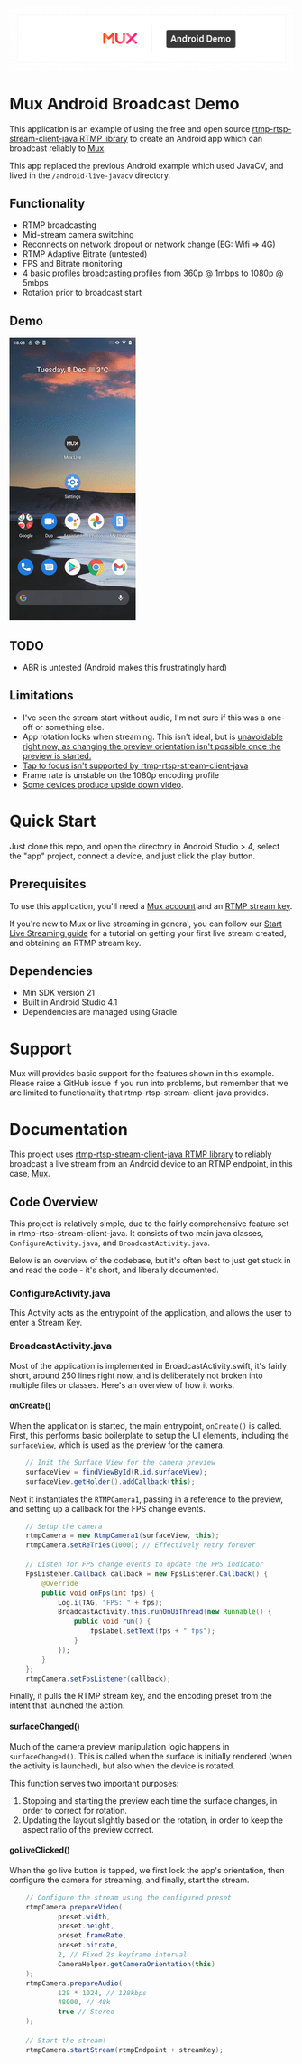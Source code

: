 ![Mux Android Demo Banner](screenshots/banner.png)

# Mux Android Broadcast Demo

This application is an example of using the free and open source [rtmp-rtsp-stream-client-java RTMP library](https://github.com/pedroSG94/rtmp-rtsp-stream-client-java) to create an Android app which can broadcast reliably to [Mux](https://mux.com/).

This app replaced the previous Android example which used JavaCV, and lived in the `/android-live-javacv` directory.

## Functionality

* RTMP broadcasting
* Mid-stream camera switching
* Reconnects on network dropout or network change (EG: Wifi => 4G)
* RTMP Adaptive Bitrate (untested)
* FPS and Bitrate monitoring
* 4 basic profiles broadcasting profiles from 360p @ 1mbps to 1080p @ 5mbps
* Rotation prior to broadcast start

## Demo

![Screen Recording](screenshots/animated.gif)

## TODO 

* ABR is untested (Android makes this frustratingly hard)

## Limitations

* I've seen the stream start without audio, I'm not sure if this was a one-off or something else.
* App rotation locks when streaming. This isn't ideal, but is [unavoidable right now, as changing the preview orientation isn't possible once the preview is started.](https://github.com/pedroSG94/rtmp-rtsp-stream-client-java/issues/730#issuecomment-731025429)
* [Tap to focus isn't supported by rtmp-rtsp-stream-client-java](https://github.com/pedroSG94/rtmp-rtsp-stream-client-java/issues/679)
* Frame rate is unstable on the 1080p encoding profile
* [Some devices produce upside down video](https://github.com/pedroSG94/rtmp-rtsp-stream-client-java/issues/266).

# Quick Start

Just clone this repo, and open the directory in Android Studio > 4, select the "app" project, connect a device, and just click the play button.

## Prerequisites

To use this application, you'll need a [Mux account](https://dashboard.mux.com/signup?type=video) and an [RTMP stream key](https://docs.mux.com/guides/video/start-live-streaming#2-create-a-unique-live-stream).

If you're new to Mux or live streaming in general, you can follow our [Start Live Streaming guide](https://docs.mux.com/guides/video/start-live-streaming) for a tutorial on getting your first live stream created, and obtaining an RTMP stream key.

## Dependencies

* Min SDK version 21
* Built in Android Studio 4.1
* Dependencies are managed using Gradle

# Support

Mux will provides basic support for the features shown in this example. Please raise a GitHub issue if you run into problems, but remember that we are limited to functionality that rtmp-rtsp-stream-client-java provides.

# Documentation

This project uses [rtmp-rtsp-stream-client-java RTMP library](https://github.com/pedroSG94/rtmp-rtsp-stream-client-java) to reliably broadcast a live stream from an Android device to an RTMP endpoint, in this case, [Mux](https://mux.com/).

## Code Overview

This project is relatively simple, due to the fairly comprehensive feature set in rtmp-rtsp-stream-client-java. It consists of two main java classes, `ConfigureActivity.java`, and `BroadcastActivity.java`.

Below is an overview of the codebase, but it's often best to just get stuck in and read the code - it's short, and liberally documented.

### ConfigureActivity.java

This Activity acts as the entrypoint of the application, and allows the user to enter a Stream Key.

### BroadcastActivity.java

Most of the application is implemented in BroadcastActivity.swift, it's fairly short, around 250 lines right now, and is deliberately not broken into multiple files or classes. Here's an overview of how it works. 

#### onCreate()

When the application is started, the main entrypoint, `onCreate()` is called. First, this performs basic boilerplate to setup the UI elements, including the `surfaceView`, which is used as the preview for the camera. 

```java
    // Init the Surface View for the camera preview
    surfaceView = findViewById(R.id.surfaceView);
    surfaceView.getHolder().addCallback(this);
```

Next it instantiates the `RTMPCamera1`, passing in a reference to the preview, and setting up a callback for the FPS change events. 

```java
    // Setup the camera
    rtmpCamera = new RtmpCamera1(surfaceView, this);
    rtmpCamera.setReTries(1000); // Effectively retry forever

    // Listen for FPS change events to update the FPS indicator
    FpsListener.Callback callback = new FpsListener.Callback() {
        @Override
        public void onFps(int fps) {
            Log.i(TAG, "FPS: " + fps);
            BroadcastActivity.this.runOnUiThread(new Runnable() {
                public void run() {
                    fpsLabel.setText(fps + " fps");
                }
            });
        }
    };
    rtmpCamera.setFpsListener(callback);
```

Finally, it pulls the RTMP stream key, and the encoding preset from the intent that launched the action.

#### surfaceChanged()

Much of the camera preview manipulation logic happens in `surfaceChanged()`. This is called when the surface is initially rendered (when the activity is launched), but also when the device is rotated. 

This function serves two important purposes:

1) Stopping and starting the preview each time the surface changes, in order to correct for rotation.
2) Updating the layout slightly based on the rotation, in order to keep the aspect ratio of the preview correct.

#### goLiveClicked()

When the go live button is tapped, we first lock the app's orientation, then configure the camera for streaming, and finally, start the stream.

```java
    // Configure the stream using the configured preset
    rtmpCamera.prepareVideo(
            preset.width,
            preset.height,
            preset.frameRate,
            preset.bitrate,
            2, // Fixed 2s keyframe interval
            CameraHelper.getCameraOrientation(this)
    );
    rtmpCamera.prepareAudio(
            128 * 1024, // 128kbps
            48000, // 48k
            true // Stereo
    );

    // Start the stream!
    rtmpCamera.startStream(rtmpEndpoint + streamKey);
```
